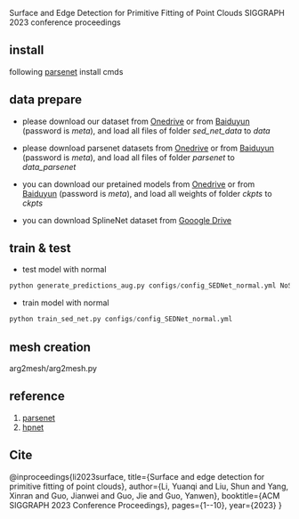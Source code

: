 Surface and Edge Detection for Primitive Fitting of Point Clouds
SIGGRAPH 2023 conference proceedings

## install
following [parsenet](https://github.com/Hippogriff/parsenet-codebase#installation) install cmds


## data prepare

- please download our dataset from [Onedrive](https://1drv.ms/f/s!AkbsfT9Y3igj3Hl9nmpQZsh7Vv5J?e=yOTZfe) or from [Baiduyun](https://pan.baidu.com/s/1apCmf8Xa_rXyRdWl4ybJpg?pwd=meta) (password is *meta*), and load all files of folder *sed_net_data* to *data* 
- please download parsenet datasets from [Onedrive](https://1drv.ms/f/s!AkbsfT9Y3igj3Hr1YQHzC8V0rO2-?e=XfwcSe) or from [Baiduyun](https://pan.baidu.com/s/16fggrr-qQRc2yu6ECQNaoA) (password is *meta*), and load all files of folder *parsenet* to *data_parsenet* 
- you can download our pretained models from [Onedrive](https://1drv.ms/f/s!AkbsfT9Y3igj3Hjl96WnhBMTAsWP?e=Akj76R) or from [Baiduyun](https://pan.baidu.com/s/1rMMD_0VaOGTmpMcIozjp3Q) (password is *meta*), and load all weights of folder *ckpts* to *ckpts*

- you can download SplineNet dataset from [Gooogle Drive](https://drive.google.com/drive/folders/1_cn_0i0dJLul48diLeCd6XiW5QOAh2E3?usp=sharing)


## train & test
- test model with normal

```python 
python generate_predictions_aug.py configs/config_SEDNet_normal.yml NoSave no_multi_vote no_fold5drop
```

- train model with normal

```python 
python train_sed_net.py configs/config_SEDNet_normal.yml
```

## mesh creation
arg2mesh/arg2mesh.py 

## reference
1. [parsenet](https://github.com/Hippogriff/parsenet-codebase)
2. [hpnet](https://github.com/SimingYan/HPNet)

## Cite
@inproceedings{li2023surface,
  title={Surface and edge detection for primitive fitting of point clouds},
  author={Li, Yuanqi and Liu, Shun and Yang, Xinran and Guo, Jianwei and Guo, Jie and Guo, Yanwen},
  booktitle={ACM SIGGRAPH 2023 Conference Proceedings},
  pages={1--10},
  year={2023}
}
